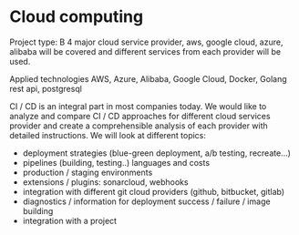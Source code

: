 
# Cloud computing

Project type: B
4 major cloud service provider, aws, google cloud, azure, alibaba will be covered and different services from each provider will be used.

Applied technologies
AWS, Azure, Alibaba, Google Cloud, Docker, Golang rest api, postgresql 

CI / CD is an integral part in most companies today. We would like to analyze and compare CI / CD approaches for different cloud services provider and create a comprehensible analysis of each provider with detailed instructions.
We will look at different topics:

- deployment strategies (blue-green deployment, a/b testing, recreate...)
- pipelines (building, testing..) languages and costs
- production / staging environments
- extensions / plugins: sonarcloud, webhooks
- integration with different git cloud providers (github, bitbucket, gitlab)
- diagnostics / information for deployment success / failure / image building
- integration with a project
